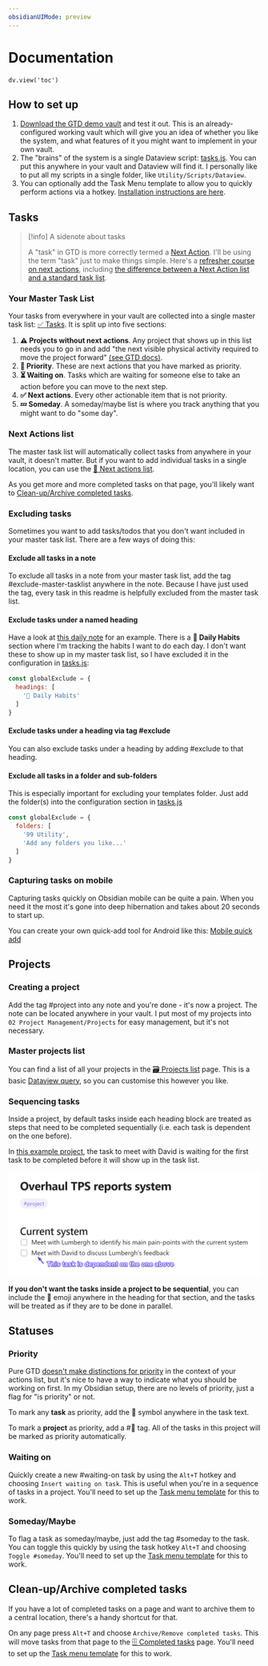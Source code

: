 ```yaml
---
obsidianUIMode: preview
---
```

# Documentation

```dataviewjs
dv.view('toc')
```

## How to set up

1. [Download the GTD demo vault](https://github.com/alangrainger/obsidian-gtd/archive/refs/heads/main.zip) and test it out. This is an already-configured working vault which will give you an idea of whether you like the system, and what features of it you might want to implement in your own vault.
2. The "brains" of the system is a single Dataview script: [tasks.js](tasks.js.md). You can put this anywhere in your vault and Dataview will find it. I personally like to put all my scripts in a single folder, like `Utility/Scripts/Dataview`.
3. You can optionally add the Task Menu template to allow you to quickly perform actions via a hotkey. [Installation instructions are here](Task%20menu%20template.md).

## Tasks

> [!info] A sidenote about tasks
> 
> A "task" in GTD is more correctly termed a [Next Action](GTD/Next%20Actions.md). I'll be using the term "task" just to make things simple. Here's a [refresher course on next actions](GTD/Next%20Actions.md), including [the difference between a Next Action list and a standard task list](GTD/Next%20Actions.md#Why%20a%20"Next%20Action%20list"%20is%20so%20critical%20compared%20to%20a%20task%20list).

### Your Master Task List

Your tasks from everywhere in your vault are collected into a single master task list: [✅ Tasks](../01%20Project%20Management/✅%20Tasks.md). It is split up into five sections:

1. **⚠️ Projects without next actions**. Any project that shows up in this list needs you to go in and add "the next visible physical activity required to move the project forward" [(see GTD docs)](https://gettingthingsdone.com/2011/02/how-is-a-next-action-list-different-from-a-to-do-list/).
2. **🔼 Priority**. These are next actions that you have marked as priority.
3. **⏳ Waiting on**. Tasks which are waiting for someone else to take an action before you can move to the next step.
4. **✅ Next actions**. Every other actionable item that is not priority.
5. **💤 Someday**. A someday/maybe list is where you track anything that you might want to do "some day". 

### Next Actions list

The master task list will automatically collect tasks from anywhere in your vault, it doesn't matter. But if you want to add individual tasks in a single location, you can use the [📝 Next actions list](../01%20Project%20Management/📝%20Next%20actions%20list.md).

As you get more and more completed tasks on that page, you'll likely want to [Clean-up/Archive completed tasks](#Clean-up/Archive%20completed%20tasks).

### Excluding tasks

Sometimes you want to add tasks/todos that you don't want included in your master task list. There are a few ways of doing this:

#### Exclude all tasks in a note

To exclude all tasks in a note from your master task list, add the tag #exclude-master-tasklist anywhere in the note. Because I have just used the tag, every task in this readme is helpfully excluded from the master task list.

#### Exclude tasks under a named heading

Have a look at [this daily note](../Periodic%20notes/2023-08-18.md) for an example. There is a **🌱 Daily Habits** section where I'm tracking the habits I want to do each day. I don't want these to show up in my master task list, so I have excluded it in the configuration in [tasks.js](tasks.js.md):

```js
const globalExclude = {
  headings: [
    '🌱 Daily Habits'
  ]
}
```

#### Exclude tasks under a heading via tag #exclude

You can also exclude tasks under a heading by adding #exclude to that heading.

#### Exclude all tasks in a folder and sub-folders

This is especially important for excluding your templates folder. Just add the folder(s) into the configuration section in [tasks.js](tasks.js.md)

```js
const globalExclude = {
  folders: [
    '99 Utility',
    'Add any folders you like...'
  ]
}
```

### Capturing tasks on mobile

Capturing tasks quickly on Obsidian mobile can be quite a pain. When you need it the most it's gone into deep hibernation and takes about 20 seconds to start up.

You can create your own quick-add tool for Android like this: [Mobile quick add](Mobile%20quick%20add.md)

## Projects

### Creating a project

Add the tag #project into any note and you're done - it's now a project. The note can be located anywhere in your vault. I put most of my projects into `02 Project Management/Projects` for easy management, but it's not necessary.

### Master projects list

You can find a list of all your projects in the [🗃️ Projects list](../01%20Project%20Management/🗃️%20Projects%20list.md) page. This is a basic [Dataview query](https://blacksmithgu.github.io/obsidian-dataview/queries/structure/), so you can customise this however you like.

### Sequencing tasks

Inside a project, by default tasks inside each heading block are treated as steps that need to be completed sequentially (i.e. each task is dependent on the one before).

In [this example project](../01%20Project%20Management/Projects/Overhaul%20TPS%20reports%20system.md), the task to meet with David is waiting for the first task to be completed before it will show up in the task list.

![600](attachments/Pasted%20image%2020230820170011.png)

**If you don't want the tasks inside a project to be sequential**, you can include the 🟰 emoji anywhere in the heading for that section, and the tasks will be treated as if they are to be done in parallel.

## Statuses

### Priority

Pure GTD [doesn't make distinctions for priority](https://gettingthingsdone.com/2008/08/determining-priority-gtd-style/) in the context of your actions list, but it's nice to have a way to indicate what you should be working on first. In my Obsidian setup, there are no levels of priority, just a flag for "is priority" or not.

To mark any **task** as priority, add the 🔼 symbol anywhere in the task text.

To mark a **project** as priority, add a #🔼 tag. All of the tasks in this project will be marked as priority automatically.

### Waiting on

Quickly create a new #waiting-on task by using the `Alt+T` hotkey and choosing `Insert waiting on task`. This is useful when you're in a sequence of tasks in a project. You'll need to set up the [Task menu template](Task%20menu%20template.md) for this to work.

### Someday/Maybe

To flag a task as someday/maybe, just add the tag #someday to the task. You can toggle this quickly by using the task hotkey `Alt+T` and choosing `Toggle #someday`. You'll need to set up the [Task menu template](Task%20menu%20template.md) for this to work.

## Clean-up/Archive completed tasks

If you have a lot of completed tasks on a page and want to archive them to a central location, there's a handy shortcut for that.

On any page press `Alt+T` and choose `Archive/Remove completed tasks`. This will move tasks from that page to the [🗄️ Completed tasks](../01%20Project%20Management/🗄️%20Completed%20tasks.md) page. You'll need to set up the [Task menu template](Task%20menu%20template.md) for this to work.